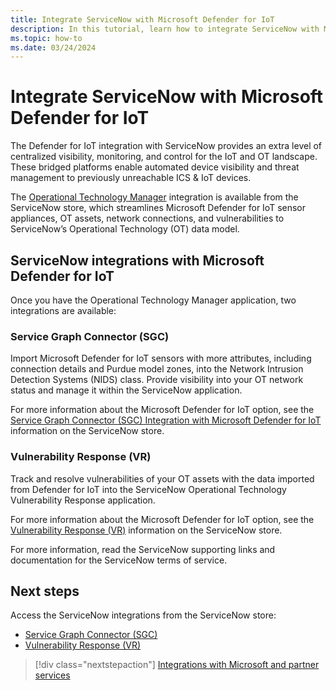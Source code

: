 ```yaml
---
title: Integrate ServiceNow with Microsoft Defender for IoT
description: In this tutorial, learn how to integrate ServiceNow with Microsoft Defender for IoT.
ms.topic: how-to
ms.date: 03/24/2024
---
```


# Integrate ServiceNow with Microsoft Defender for IoT

The Defender for IoT integration with ServiceNow provides an extra level of centralized visibility, monitoring, and control for the IoT and OT landscape. These bridged platforms enable automated device visibility and threat management to previously unreachable ICS & IoT devices.

The [Operational Technology Manager](https://store.servicenow.com/sn_appstore_store.do#!/store/application/31eed0f72337201039e2cb0a56bf65ef/1.1.2?referer=%2Fstore%2Fsearch%3Flistingtype%3Dallintegrations%25253Bancillary_app%25253Bcertified_apps%25253Bcontent%25253Bindustry_solution%25253Boem%25253Butility%25253Btemplate%26q%3Doperational%2520technology%2520manager&sl=sh) integration is available from the ServiceNow store, which streamlines Microsoft Defender for IoT sensor appliances, OT assets, network connections, and vulnerabilities to ServiceNow’s Operational Technology (OT) data model.

## ServiceNow integrations with Microsoft Defender for IoT

Once you have the Operational Technology Manager application, two integrations are available:

### Service Graph Connector (SGC)

Import Microsoft Defender for IoT sensors with more attributes, including connection details and Purdue model zones, into the Network Intrusion Detection Systems (NIDS) class. Provide visibility into your OT network status and manage it within the ServiceNow application.

For more information about the Microsoft Defender for IoT option, see the [Service Graph Connector (SGC) Integration with Microsoft Defender for IoT](https://store.servicenow.com/sn_appstore_store.do#!/store/application/ddd4bf1b53f130104b5cddeeff7b1229) information on the ServiceNow store.

### Vulnerability Response (VR)

Track and resolve vulnerabilities of your OT assets with the data imported from Defender for IoT into the ServiceNow Operational Technology Vulnerability Response application.

For more information about the Microsoft Defender for IoT option, see the [Vulnerability Response (VR)](https://store.servicenow.com/sn_appstore_store.do#!/store/application/a187f54f9713e91088ae3e0e6253afcf/1.0.1?referer=%2Fstore%2Fsearch%3Flistingtype%3Dallintegrations%25253Bancillary_app%25253Bcertified_apps%25253Bcontent%25253Bindustry_solution%25253Boem%25253Butility%25253Btemplate%25253Bgenerative_ai%25253Bsnow_solution%26q%3Ddefender%2520for%2520IoT&sl=sh) information on the ServiceNow store.

For more information, read the ServiceNow supporting links and documentation for the ServiceNow terms of service.

## Next steps

Access the ServiceNow integrations from the ServiceNow store:

- [Service Graph Connector (SGC)](https://store.servicenow.com/sn_appstore_store.do#!/store/application/ddd4bf1b53f130104b5cddeeff7b1229)
- [Vulnerability Response (VR)](https://store.servicenow.com/sn_appstore_store.do#!/store/application/463a7907c3313010985a1b2d3640dd7e)

> [!div class="nextstepaction"]
> [Integrations with Microsoft and partner services](integrate-overview.md)